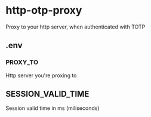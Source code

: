 # http-otp-proxy

Proxy to your http server, when authenticated with TOTP

## .env
### PROXY_TO
Http server you're proxing to

## SESSION_VALID_TIME
Session valid time in ms (miliseconds)
